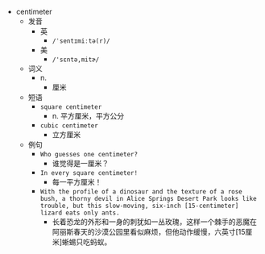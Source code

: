 - centimeter
  - 发音
    - 英
      - `/ˈsentɪmiːtə(r)/`
    - 美
      - `/'sɛntə,mitɚ/`
  - 词义
    - n.
      - 厘米
  - 短语
    - `square centimeter`
      - n. 平方厘米，平方公分 
    - `cubic centimeter`
      - 立方厘米 
  - 例句
    - `Who guesses one centimeter?`
      - 谁觉得是一厘米？
    - `In every square centimeter!`
      - 每一平方厘米！
    - `With the profile of a dinosaur and the texture of a rose bush, a thorny devil in Alice Springs Desert Park looks like trouble, but this slow-moving, six-inch [15-centimeter] lizard eats only ants.`
      - 长着恐龙的外形和一身的刺犹如一丛玫瑰，这样一个棘手的恶魔在阿丽斯春天的沙漠公园里看似麻烦，但他动作缓慢，六英寸[15厘米]蜥蜴只吃蚂蚁。

